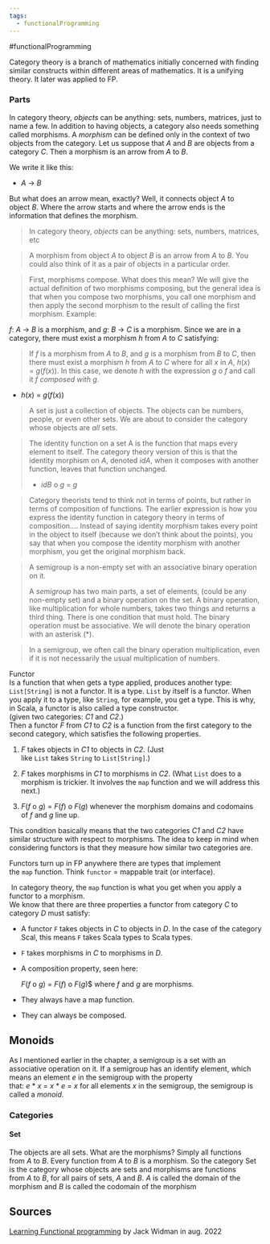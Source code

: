 ```yaml
---
tags:
  - functionalProgramming
---
```

#functionalProgramming 

Category theory is a branch of mathematics initially concerned with finding similar constructs within different areas of mathematics. It is a unifying theory. It later was applied to FP.


### Parts


In category theory, _objects_ can be anything: sets, numbers, matrices, just to name a few. In addition to having objects, a category also needs something called morphisms. A _morphism_ can be defined only in the context of two objects from the category. Let us suppose that _A_ and _B_ are objects from a category _C_. Then a morphism is an arrow from _A_ to _B_.

We write it like this:

*   _A_ → _B_
    

But what does an arrow mean, exactly? Well, it connects object _A_ to object _B_. Where the arrow starts and where the arrow ends is the information that defines the morphism.



> In category theory, _objects_ can be anything: sets, numbers, matrices, etc


> A morphism from object _A_ to object _B_ is an arrow from _A_ to _B_. You could also think of it as a pair of objects in a particular order.

> First, morphisms compose. What does this mean? We will give the actual definition of two morphisms composing, but the general idea is that when you compose two morphisms, you call one morphism and then apply the second morphism to the result of calling the first morphism. Example:
> 
_f_: _A_ → _B_ is a morphism, and _g_: _B_ → _C_ is a morphism. Since we are in a category, there must exist a morphism _h_ from _A_ to _C_ satisfying:
> If _f_ is a morphism from _A_ to _B_, and _g_ is a morphism from _B_ to _C_, then there must exist a morphism _h_ from _A_ to _C_ where for all _x_ in _A_, _h_(_x_) = _g_(_f_(_x_)). In this case, we denote _h_ with the expression _g_ o _f_ and call it _f composed with g_.

*   _h_(_x_) = _g_(_f_(_x_))


> A set is just a collection of objects. The objects can be numbers, people, or even other sets. We are about to consider the category whose objects are _all_ sets.


> The identity function on a set A is the function that maps every element to itself. The category theory version of this is that the identity morphism on _A_, denoted _idA_, when it composes with another function, leaves that function unchanged.
> *   _idB_ o _g_ = _g_


> Category theorists tend to think not in terms of points, but rather in terms of composition of functions. The earlier expression is how you express the identity function in category theory in terms of composition.... Instead of saying identity morphism takes every point in the object to itself (because we don’t think about the points), you say that when you compose the identity morphism with another morphism, you get the original morphism back.


> A semigroup is a non-empty set with an associative binary operation on it.
> 
> A _semigroup_ has two main parts, a set of elements, (could be any non-empty set) and a binary operation on the set. A binary operation, like multiplication for whole numbers, takes two things and returns a third thing. There is one condition that must hold. The binary operation must be associative. We will denote the binary operation with an asterisk (*).

> In a semigroup, we often call the binary operation multiplication, even if it is not necessarily the usual multiplication of numbers.


Functor  
Is a function that when gets a type applied, produces another type:  
`List[String]` is not a functor. It is a type. `List` by itself is a functor. When you apply it to a type, like `String`, for example, you get a type. This is why, in Scala, a functor is also called a type constructor.  
(given two categories: _C1_ and _C2_.)  
Then a functor _F_ from _C1_ to _C2_ is a function from the first category to the second category, which satisfies the following properties.

1.  _F_ takes objects in _C1_ to objects in _C2_. (Just like `List` takes `String` to `List[String]`.)
    
2.  _F_ takes morphisms in _C1_ to morphisms in _C2_. (What `List` does to a morphism is trickier. It involves the `map` function and we will address this next.)
    
3.  _F_(_f_ o _g_) = _F_(_f_) o _F_(_g_) whenever the morphism domains and codomains of _f_ and _g_ line up.


This condition basically means that the two categories _C1_ and _C2_ have similar structure with respect to morphisms. The idea to keep in mind when considering functors is that they measure how similar two categories are.

Functors turn up in FP anywhere there are types that implement the `map` function. Think `functor` = mappable trait (or interface).


 In category theory, the `map` function is what you get when you apply a functor to a morphism.  
We know that there are three properties a functor from category _C_ to category _D_ must satisfy:

*   A functor `F` takes objects in _C_ to objects in _D_. In the case of the category Scal, this means `F` takes Scala types to Scala types.
    
*   `F` takes morphisms in _C_ to morphisms in _D_.
    
*   A composition property, seen here:
    
    _F_(_f_ o _g_) = _F_(_f_) o _F_(_g_)$ where _f_ and _g_ are morphisms.

*   They always have a map function.
    
*   They can always be composed.


## Monoids

As I mentioned earlier in the chapter, a semigroup is a set with an associative operation on it. If a semigroup has an identify element, which means an element _e_ in the semigroup with the property that: _e_ * _x_ = _x_ * _e_ = _x_ for all elements _x_ in the semigroup, the semigroup is called a _monoid_.


### Categories

#### Set
The objects are all sets. What are the morphisms? Simply all functions from _A_ to _B_. Every function from _A_ to _B_ is a morphism. So the category Set is the category whose objects are sets and morphisms are functions from _A_ to _B_, for all pairs of sets, _A_ and _B_. _A_ is called the domain of the morphism and _B_ is called the codomain of the morphism

## Sources
[Learning Functional programming](https://learning.oreilly.com/library/view/learning-functional-programming/9781098111748/ch03.html) by Jack Widman in aug. 2022
